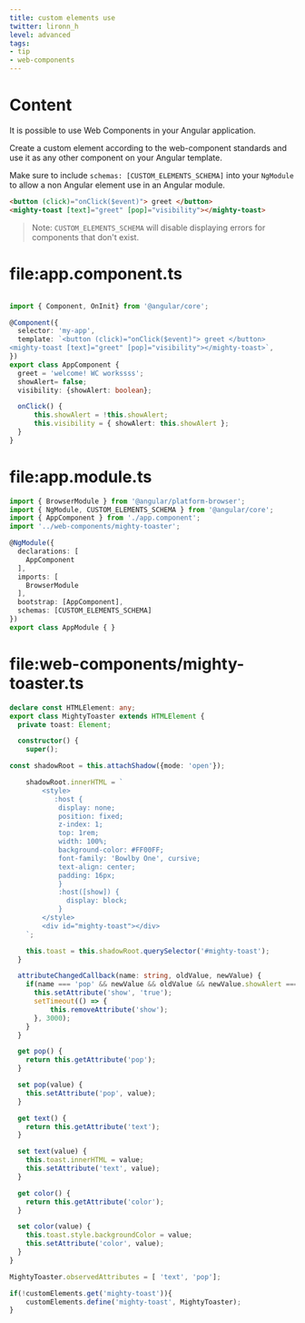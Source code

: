 ```yaml
---
title: custom elements use
twitter: lironn_h
level: advanced
tags:
- tip
- web-components
---
```

# Content
It is possible to use Web Components in your Angular application.

Create a custom element according to the web-component standards and use it as any other component on your Angular template.

Make sure to include `schemas: [CUSTOM_ELEMENTS_SCHEMA]` into your `NgModule` to allow a non Angular element use in an Angular module.


```html
<button (click)="onClick($event)"> greet </button>
<mighty-toast [text]="greet" [pop]="visibility"></mighty-toast>
```

> Note: `CUSTOM_ELEMENTS_SCHEMA` will disable displaying errors for components that don't exist.

# file:app.component.ts
```typescript

import { Component, OnInit} from '@angular/core';

@Component({
  selector: 'my-app',
  template: `<button (click)="onClick($event)"> greet </button>
<mighty-toast [text]="greet" [pop]="visibility"></mighty-toast>`,
})
export class AppComponent {
  greet = 'welcome! WC workssss';
  showAlert= false;
  visibility: {showAlert: boolean};

  onClick() {
      this.showAlert = !this.showAlert;
      this.visibility = { showAlert: this.showAlert };
  }
}

```
# file:app.module.ts
```typescript
import { BrowserModule } from '@angular/platform-browser';
import { NgModule, CUSTOM_ELEMENTS_SCHEMA } from '@angular/core';
import { AppComponent } from './app.component';
import '../web-components/mighty-toaster';

@NgModule({
  declarations: [
    AppComponent
  ],
  imports: [
    BrowserModule
  ],
  bootstrap: [AppComponent],
  schemas: [CUSTOM_ELEMENTS_SCHEMA]
})
export class AppModule { }

```
# file:web-components/mighty-toaster.ts
```typescript
declare const HTMLElement: any;
export class MightyToaster extends HTMLElement {
  private toast: Element;

  constructor() {
    super();

const shadowRoot = this.attachShadow({mode: 'open'});

    shadowRoot.innerHTML = `
        <style>
           :host {
            display: none;
            position: fixed;
            z-index: 1;
            top: 1rem;
            width: 100%;
            background-color: #FF00FF;
            font-family: 'Bowlby One', cursive;
            text-align: center;
            padding: 16px;
            }
            :host([show]) {
              display: block;
            }
        </style>
        <div id="mighty-toast"></div>
    `;

    this.toast = this.shadowRoot.querySelector('#mighty-toast');
  }

  attributeChangedCallback(name: string, oldValue, newValue) {
    if(name === 'pop' && newValue && oldValue && newValue.showAlert === oldValue.showAlert) {
      this.setAttribute('show', 'true');
      setTimeout(() => {
          this.removeAttribute('show');
      }, 3000);
    }
  }

  get pop() {
    return this.getAttribute('pop');
  }

  set pop(value) {
    this.setAttribute('pop', value);
  }

  get text() {
    return this.getAttribute('text');
  }

  set text(value) {
    this.toast.innerHTML = value;
    this.setAttribute('text', value);
  }

  get color() {
    return this.getAttribute('color');
  }

  set color(value) {
    this.toast.style.backgroundColor = value;
    this.setAttribute('color', value);
  }
}

MightyToaster.observedAttributes = [ 'text', 'pop'];

if(!customElements.get('mighty-toast')){
    customElements.define('mighty-toast', MightyToaster);
}
```
